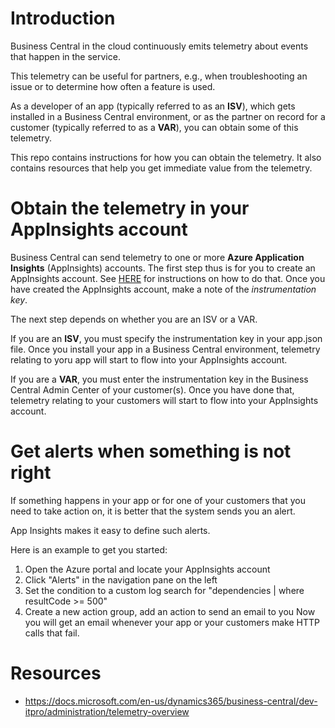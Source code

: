 # Introduction

Business Central in the cloud continuously emits telemetry about events that happen in the service.

This telemetry can be useful for partners, e.g., when troubleshooting an issue or to determine how often a feature is used.

As a developer of an app (typically referred to as an **ISV**), which gets installed in a Business Central environment, or as the partner on record for a customer (typically referred to as a **VAR**), you can obtain some of this telemetry.

This repo contains instructions for how you can obtain the telemetry.
It also contains resources that help you get immediate value from the telemetry.


# Obtain the telemetry in your AppInsights account

Business Central can send telemetry to one or more **Azure Application Insights** (AppInsights) accounts.
The first step thus is for you to create an AppInsights account.
See [HERE](https://docs.microsoft.com/en-us/dynamics365/business-central/dev-itpro/administration/tenant-admin-center-telemetry) for instructions on how to do that.
Once you have created the AppInsights account, make a note of the *instrumentation key*.

The next step depends on whether you are an ISV or a VAR.

If you are an **ISV**, you must specify the instrumentation key in your app.json file. Once you install your app in a Business Central environment, telemetry relating to yoru app will start to flow into your AppInsights account.

If you are a **VAR**, you must enter the instrumentation key in the Business Central Admin Center of your customer(s). Once you have done that, telemetry relating to your customers will start to flow into your AppInsights account.


# Get alerts when something is not right

If something happens in your app or for one of your customers that you need to take action on, it is better that the system sends you an alert.

App Insights makes it easy to define such alerts.

Here is an example to get you started:
 1. Open the Azure portal and locate your AppInsights account
 2. Click "Alerts" in the navigation pane on the left
 3. Set the condition to a custom log search for "dependencies | where resultCode >= 500"
 4. Create a new action group, add an action to send an email to you
Now you will get an email whenever your app or your customers make HTTP calls that fail.

# Resources
* https://docs.microsoft.com/en-us/dynamics365/business-central/dev-itpro/administration/telemetry-overview
